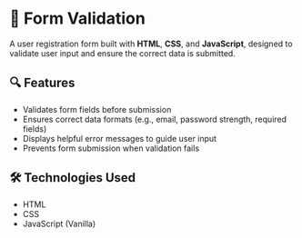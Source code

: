 # 📝 Form Validation

A user registration form built with **HTML**, **CSS**, and **JavaScript**, designed to validate user input and ensure the correct data is submitted.

## 🔍 Features

- Validates form fields before submission
- Ensures correct data formats (e.g., email, password strength, required fields)
- Displays helpful error messages to guide user input
- Prevents form submission when validation fails

## 🛠️ Technologies Used

- HTML
- CSS
- JavaScript (Vanilla)

